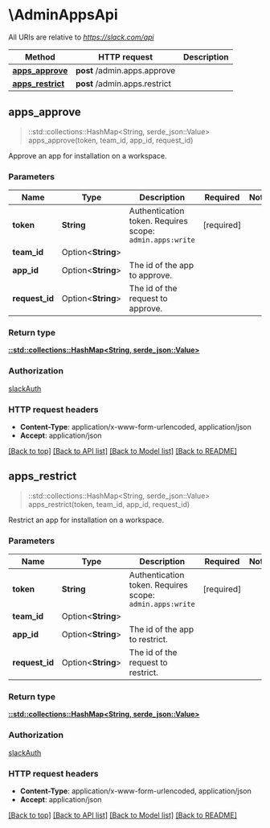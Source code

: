 # \AdminAppsApi

All URIs are relative to *https://slack.com/api*

Method | HTTP request | Description
------------- | ------------- | -------------
[**apps_approve**](AdminAppsApi.md#apps_approve) | **post** /admin.apps.approve | 
[**apps_restrict**](AdminAppsApi.md#apps_restrict) | **post** /admin.apps.restrict | 



## apps_approve

> ::std::collections::HashMap<String, serde_json::Value> apps_approve(token, team_id, app_id, request_id)


Approve an app for installation on a workspace.

### Parameters


Name | Type | Description  | Required | Notes
------------- | ------------- | ------------- | ------------- | -------------
**token** | **String** | Authentication token. Requires scope: `admin.apps:write` | [required] |
**team_id** | Option<**String**> |  |  |
**app_id** | Option<**String**> | The id of the app to approve. |  |
**request_id** | Option<**String**> | The id of the request to approve. |  |

### Return type

[**::std::collections::HashMap<String, serde_json::Value>**](serde_json::Value.md)

### Authorization

[slackAuth](../README.md#slackAuth)

### HTTP request headers

- **Content-Type**: application/x-www-form-urlencoded, application/json
- **Accept**: application/json

[[Back to top]](#) [[Back to API list]](../README.md#documentation-for-api-endpoints) [[Back to Model list]](../README.md#documentation-for-models) [[Back to README]](../README.md)


## apps_restrict

> ::std::collections::HashMap<String, serde_json::Value> apps_restrict(token, team_id, app_id, request_id)


Restrict an app for installation on a workspace.

### Parameters


Name | Type | Description  | Required | Notes
------------- | ------------- | ------------- | ------------- | -------------
**token** | **String** | Authentication token. Requires scope: `admin.apps:write` | [required] |
**team_id** | Option<**String**> |  |  |
**app_id** | Option<**String**> | The id of the app to restrict. |  |
**request_id** | Option<**String**> | The id of the request to restrict. |  |

### Return type

[**::std::collections::HashMap<String, serde_json::Value>**](serde_json::Value.md)

### Authorization

[slackAuth](../README.md#slackAuth)

### HTTP request headers

- **Content-Type**: application/x-www-form-urlencoded, application/json
- **Accept**: application/json

[[Back to top]](#) [[Back to API list]](../README.md#documentation-for-api-endpoints) [[Back to Model list]](../README.md#documentation-for-models) [[Back to README]](../README.md)

